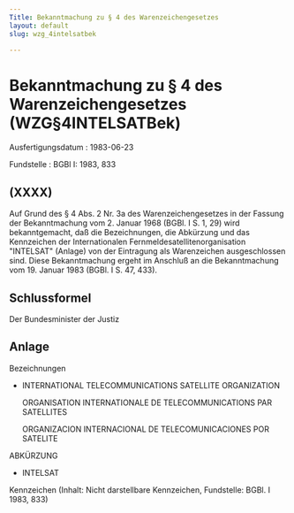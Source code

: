 ```yaml
---
Title: Bekanntmachung zu § 4 des Warenzeichengesetzes
layout: default
slug: wzg_4intelsatbek

---
```


# Bekanntmachung zu § 4 des Warenzeichengesetzes (WZG§4INTELSATBek)

Ausfertigungsdatum
:   1983-06-23

Fundstelle
:   BGBl I: 1983, 833



## (XXXX)

Auf Grund des § 4 Abs. 2 Nr. 3a des Warenzeichengesetzes in der
Fassung der Bekanntmachung vom 2. Januar 1968 (BGBl. I S. 1, 29) wird
bekanntgemacht, daß die Bezeichnungen, die Abkürzung und das
Kennzeichen der Internationalen Fernmeldesatellitenorganisation
"INTELSAT" (Anlage) von der Eintragung als Warenzeichen ausgeschlossen
sind.
Diese Bekanntmachung ergeht im Anschluß an die Bekanntmachung vom 19.
Januar 1983 (BGBl. I S. 47, 433).


## Schlussformel

Der Bundesminister der Justiz


## Anlage

Bezeichnungen

*   INTERNATIONAL TELECOMMUNICATIONS SATELLITE ORGANIZATION

    ORGANISATION INTERNATIONALE DE TELECOMMUNICATIONS PAR SATELLITES

    ORGANIZACION INTERNACIONAL DE TELECOMUNICACIONES POR SATELITE



ABKÜRZUNG

*   INTELSAT



Kennzeichen
(Inhalt: Nicht darstellbare Kennzeichen,
Fundstelle: BGBl. I 1983, 833)

